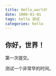 ```yaml
---
title: Hello,world!
date: 1000-01-01
tags: hello 测试
categories: hello
---
```


## 你好，世界！

第一次提交。

测试一个非常早的时间。
